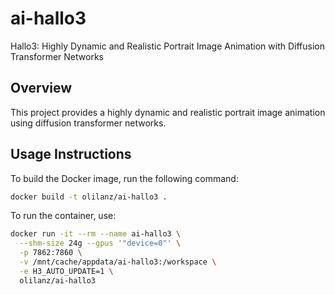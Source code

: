 # ai-hallo3
Hallo3: Highly Dynamic and Realistic Portrait Image Animation with Diffusion Transformer Networks

## Overview
This project provides a highly dynamic and realistic portrait image animation using diffusion transformer networks. 

## Usage Instructions
To build the Docker image, run the following command:
```bash
docker build -t olilanz/ai-hallo3 .
```

To run the container, use:
```bash
docker run -it --rm --name ai-hallo3 \
  --shm-size 24g --gpus '"device=0"' \
  -p 7862:7860 \
  -v /mnt/cache/appdata/ai-hallo3:/workspace \
  -e H3_AUTO_UPDATE=1 \
  olilanz/ai-hallo3
```
